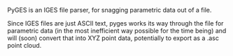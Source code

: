 PyGES is an IGES file parser, for snagging parametric data out of a file.

Since IGES files are just ASCII text, pyges works its way through the file for parametric data (in the most inefficient way possible for the time being) and will (soon) convert that into XYZ point data, potentially to export as a .asc point cloud.
